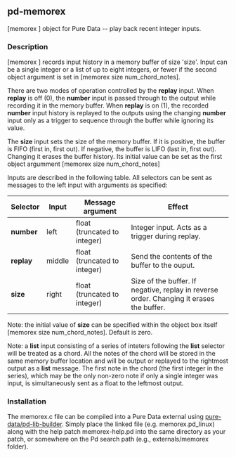 ## pd-memorex
[memorex ] object for Pure Data -- play back recent integer inputs.

### Description

[memorex ] records input history in a memory buffer of size 'size'. Input can be a single integer or a list of up to eight integers, or fewer if the second object argument is set in [memorex size num_chord_notes].

There are two modes of operation controlled by the **replay** input. When **replay** is off (0), the **number** input is passed through to the output
while recording it in the memory buffer. When **replay** is on (1), the recorded **number** input history is replayed to the outputs using the changing
**number** input only as a trigger to sequence through the buffer while ignoring its value.

The **size** input sets the size of the memory buffer. If it is positive, the buffer is FIFO (first in, first out). If negative, the buffer
is LIFO (last in, first out). Changing it erases the buffer history. Its initial value can be set as the first object argumment [memorex size num_chord_notes]

Inputs are described in the following table. All selectors can be sent as messages to the left input with arguments as specified:

| Selector   | Input  | Message argument | Effect |
|------------|--------|------------------|--------|
| **number** | left   | float (truncated to integer) | Integer input. Acts as a trigger during replay. |
| **replay** | middle | float (truncated to integer) | Send the contents of the buffer to the ouput. |
| **size**   | right  | float (truncated to integer) | Size of the buffer. If negative, replay in reverse order. Changing it erases the buffer. |

Note: the initial value of **size** can be specified within the object box itself [memorex size num_chord_notes]. Default is zero.

Note: a **list** input consisting of a series of inteters following the **list** selector will be treated as a chord. All the notes of the chord will be stored in the same memory buffer location and will be output or replayed to the rightmost output as a **list** message. The first note in the chord (the first integer in the series), which may be the only non-zero note if only a single integer was input, is simultaneously sent as a float to the leftmost output.

### Installation

The memorex.c file can be compiled into a Pure Data external using [pure-data/pd-lib-builder](https://github.com/pure-data/pd-lib-builder). Simply place the linked file (e.g. memorex.pd_linux) along with the help patch memorex-help.pd into the same directory as your patch, or somewhere on the Pd search path (e.g., externals/memorex folder).
